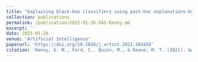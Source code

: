 ```yaml
---
title: "Explaining black-box classifiers using post-hoc explanations-by-example: The effect of explanations and error-rates in XAI user studies."
collection: publications
permalink: /publication/2021-01-26-XAI-Kenny.md
excerpt: ''
date: 2021-01-26
venue: 'Artificial Intelligence'
paperurl: 'https://doi.org/10.1016/j.artint.2021.103459'
citation: 'Kenny, E. M., Ford, C., Quinn, M., & Keane, M. T. (2021). &quot; Explaining black-box classifiers using post-hoc explanations-by-example: The effect of explanations and error-rates in XAI user studies. &quot; <i>Artificial Intelligence</i>. 294, 103459.'
---
```

